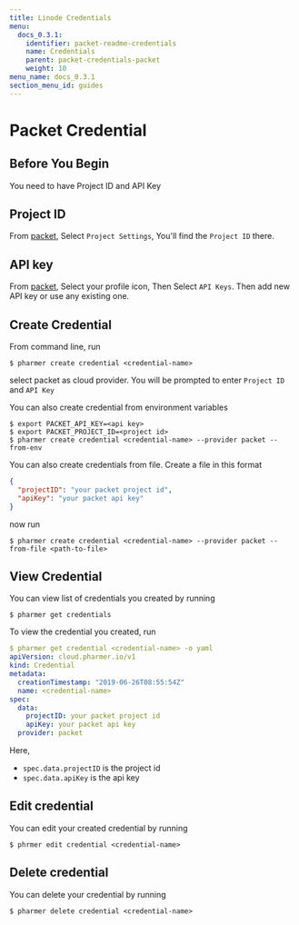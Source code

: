 ```yaml
---
title: Linode Credentials
menu:
  docs_0.3.1:
    identifier: packet-readme-credentials
    name: Credentials
    parent: packet-credentials-packet
    weight: 10
menu_name: docs_0.3.1
section_menu_id: guides
---
```


# Packet Credential


## Before You Begin
You need to have Project ID and API Key

## Project ID
From [packet](https://app.packet.net), Select `Project Settings`, You'll find the `Project ID` there.

## API key
From [packet](https://app.packet.net), Select your profile icon, Then Select `API Keys`. Then add new API key or use any existing one.

## Create Credential
From command line, run

```console
$ pharmer create credential <credential-name>
```
select packet as cloud provider. You will be prompted to enter `Project ID` and `API Key`

You can also create credential from environment variables

```console
$ export PACKET_API_KEY=<api key>
$ export PACKET_PROJECT_ID=<project id>
$ pharmer create credential <credential-name> --provider packet --from-env
```

You can also create credentials from file. Create a file in this format

```json
{
  "projectID": "your packet project id",
  "apiKey": "your packet api key"
}
```

now run

```console
$ pharmer create credential <credential-name> --provider packet --from-file <path-to-file>
```

## View Credential
You can view list of credentials you created by running

```console
$ pharmer get credentials
```

To view the credential you created, run

```yaml
$ pharmer get credential <credential-name> -o yaml
apiVersion: cloud.pharmer.io/v1
kind: Credential
metadata:
  creationTimestamp: "2019-06-26T08:55:54Z"
  name: <credential-name>
spec:
  data:
    projectID: your packet project id
    apiKey: your packet api key
  provider: packet
```

Here,
 - `spec.data.projectID` is the project id
 - `spec.data.apiKey` is the api key


## Edit credential

You can edit your created credential by running

```console
$ phrmer edit credential <credential-name>
```

## Delete credential

You can delete your credential by running

```console
$ pharmer delete credential <credential-name>
```

